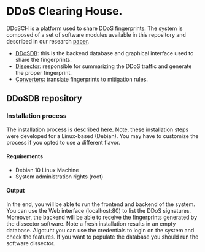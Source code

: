 # DDoS Clearing House.

DDoSCH is a platform used to share DDoS fingerprints. The system is composed of a set of software modules available in this repository and described in our research  [paper](https://research.utwente.nl/en/publications/ddos-as-a-service-investigating-booter-websites](https://research.utwente.nl/en/publications/ddos-as-a-service-investigating-booter-websites)). 

- [DDoSDB](https://github.com/ddos-clearing-house/ddosdb):  this is the backend database and graphical interface used to share the fingerprints.
- [Dissector](https://github.com/ddos-clearing-house/ddos_dissector]):  responsible for summarizing the DDoS traffic and generate the proper fingerprint.
- [Converters](https://github.com/ddos-clearing-house/ddos_fingerprint_converters]):  translate fingerprints to mitigation rules.
## DDoSDB repository
### Installation process

The installation process is described [here](https://github.com/ddos-clearing-house/ddosdb/blob/master/src/setup_ddosdb_backend.sh). Note, these installation steps were developed for a Linux-based (Debian). You may have to customize the process if you opted to use a different flavor. 

#### Requirements
 - Debian 10 Linux Machine
 - System administration rights (root)

#### Output
In the end, you will be able to run the frontend and backend of the system. You can use the Web interface (localhost:80) to list the DDoS signatures. Moreover, the backend will be able to receive the fingerprints generated by the dissector software. Note a fresh installation results in an empty database. Algotuht you can use the credentials to login on the system and check the features. If you want to populate the database you should run the software dissector.
